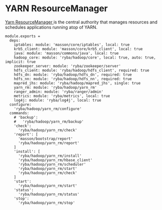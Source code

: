 
# YARN ResourceManager

[Yarn ResourceManager ](http://hadoop.apache.org/docs/current/hadoop-yarn/hadoop-yarn-site/ResourceManagerRestart.html) is the central authority that manages resources and schedules applications running atop of YARN.

    module.exports =
      deps:
        iptables: module: 'masson/core/iptables', local: true
        krb5_client: module: 'masson/core/krb5_client', local: true
        java: module: 'masson/commons/java', local: true
        hadoop_core: module: 'ryba/hadoop/core', local: true, auto: true, implicit: true
        zookeeper_server: module: 'ryba/zookeeper/server'
        hdfs_client: module: 'ryba/hadoop/hdfs_client', required: true
        hdfs_dn: module: 'ryba/hadoop/hdfs_dn', required: true
        hdfs_nn: module: 'ryba/hadoop/hdfs_nn', required: true
        mapred_jhs: module: 'ryba/hadoop/mapred_jhs', single: true
        yarn_rm: module: 'ryba/hadoop/yarn_rm'
        ranger_admin: module: 'ryba/ranger/admin'
        metrics: module: 'ryba/metrics', local: true
        log4j: module: 'ryba/log4j', local: true
      configure:
        'ryba/hadoop/yarn_rm/configure'
      commands:
        # 'backup':
        #   'ryba/hadoop/yarn_rm/backup'
        'check':
          'ryba/hadoop/yarn_rm/check'
        'report': [
          'masson/bootstrap/report'
          'ryba/hadoop/yarn_rm/report'
        ]
        'install': [
          'ryba/hadoop/yarn_rm/install'
          'ryba/hadoop/yarn_rm/hbase_client'
          'ryba/hadoop/yarn_rm/scheduler'
          'ryba/hadoop/yarn_rm/start'
          'ryba/hadoop/yarn_rm/check'
        ]
        'start':
          'ryba/hadoop/yarn_rm/start'
        'status':
          'ryba/hadoop/yarn_rm/status'
        'stop':
          'ryba/hadoop/yarn_rm/stop'


[restart]: http://hadoop.apache.org/docs/current/hadoop-yarn/hadoop-yarn-site/ResourceManagerRestart.html
[ml_root_acl]: http://lucene.472066.n3.nabble.com/Yarn-HA-Zookeeper-ACLs-td4138735.html
[cloudera_ha]: http://www.cloudera.com/content/cloudera/en/documentation/core/latest/topics/cdh_hag_rm_ha_config.html
[cloudera_wp]: http://www.cloudera.com/content/cloudera/en/documentation/core/latest/topics/admin_ha_yarn_work_preserving_recovery.html
[hdp_wp]: http://docs.hortonworks.com/HDPDocuments/HDP2/HDP-2.2.4/bk_yarn_resource_mgt/content/ch_work-preserving_restart.html
[YARN-128]: https://issues.apache.org/jira/browse/YARN-128
[YARN-128-pdf]: https://issues.apache.org/jira/secure/attachment/12552867/RMRestartPhase1.pdf
[YARN-556]: https://issues.apache.org/jira/browse/YARN-556
[YARN-556-pdf]: https://issues.apache.org/jira/secure/attachment/12599562/Work%20Preserving%20RM%20Restart.pdf
